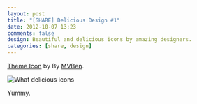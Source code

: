 ```yaml
---
layout: post
title: "[SHARE] Delicious Design #1"
date: 2012-10-07 13:23
comments: false
design: Beautiful and delicious icons by amazing designers.
categories: [share, design]
---
```


[Theme Icon](http://dribbble.com/shots/758431-Themes-Icon) by By [MVBen](http://dribbble.com/MVBen).

![What delicious icons](http://dribbble.s3.amazonaws.com/users/191243/screenshots/758431/themes_icon.png)

Yummy.
<!-- more -->
